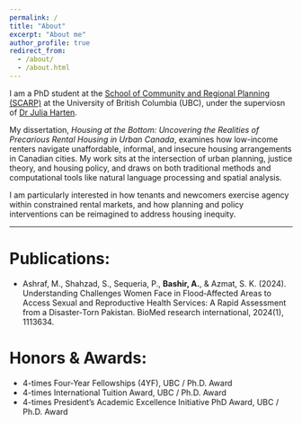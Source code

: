 ```yaml
---
permalink: /
title: "About"
excerpt: "About me"
author_profile: true
redirect_from: 
  - /about/
  - /about.html
---
```

I am a PhD student at the [School of Community and Regional Planning (SCARP)](https://scarp.ubc.ca/) at the University of British Columbia (UBC), under the superviosn of [Dr Julia Harten](https://scarp.ubc.ca/directory/julia-harten).  

My dissertation, *Housing at the Bottom: Uncovering the Realities of Precarious Rental Housing in Urban Canada*, examines how low-income renters navigate unaffordable, informal, and insecure housing arrangements in Canadian cities. My work sits at the intersection of urban planning, justice theory, and housing policy, and draws on both traditional methods and computational tools like natural language processing and spatial analysis.  

I am particularly interested in how tenants and newcomers exercise agency within constrained rental markets, and how planning and policy interventions can be reimagined to address housing inequity.

---

# Publications:

* Ashraf, M., Shahzad, S., Sequeria, P., **Bashir, A.**, & Azmat, S. K. (2024). Understanding Challenges Women Face in Flood‐Affected Areas to Access Sexual and Reproductive Health Services: A Rapid Assessment from a Disaster‐Torn Pakistan. BioMed research international, 2024(1), 1113634.



# Honors & Awards:
* 4-times Four-Year Fellowships (4YF), UBC / Ph.D. Award 
* 4-times International Tuition Award, UBC / Ph.D. Award 
* 4-times President’s Academic Excellence Initiative PhD Award, UBC / Ph.D. Award 

